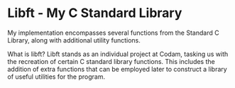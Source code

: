 # Libft - My C Standard Library
My implementation encompasses several functions from the Standard C Library, along with additional utility functions.

What is libft?
Libft stands as an individual project at Codam, tasking us with the recreation of certain C standard library functions. This includes the addition of extra functions that can be employed later to construct a library of useful utilities for the program.

